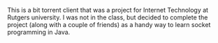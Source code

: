 This is a bit torrent client that was a project for Internet Technology at Rutgers university. I was not in the class,
but decided to complete the project (along with a couple of friends) as a handy way to learn socket programming
in Java.
